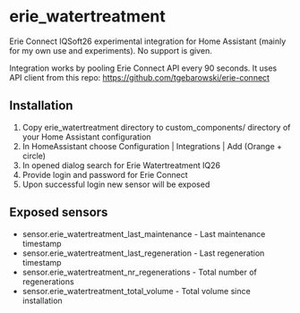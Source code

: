 erie_watertreatment
===================

Erie Connect IQSoft26 experimental integration for Home Assistant (mainly for my own use and experiments).
No support is given.

Integration works by pooling Erie Connect API every 90 seconds. It uses API client from this repo:
https://github.com/tgebarowski/erie-connect

Installation
------------

1. Copy erie_watertreatment directory to custom_components/ directory of your Home Assistant configuration
2. In HomeAssistant choose Configuration | Integrations | Add (Orange + circle)
3. In opened dialog search for Erie Watertreatment IQ26
4. Provide login and password for Erie Connect 
5. Upon successful login new sensor will be exposed


Exposed sensors
---------------

- sensor.erie_watertreatment_last_maintenance - Last maintenance timestamp
- sensor.erie_watertreatment_last_regeneration - Last regeneration timestamp
- sensor.erie_watertreatment_nr_regenerations - Total number of regenerations
- sensor.erie_watertreatment_total_volume - Total volume since installation
